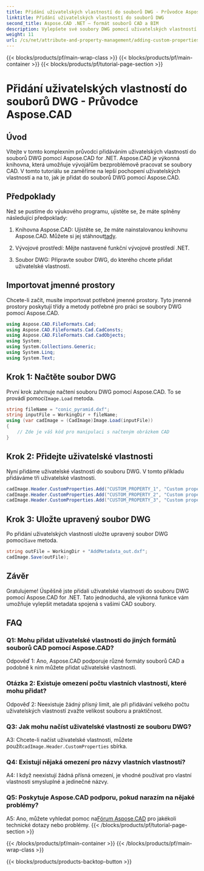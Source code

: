 ```yaml
---
title: Přidání uživatelských vlastností do souborů DWG - Průvodce Aspose.CAD
linktitle: Přidání uživatelských vlastností do souborů DWG
second_title: Aspose.CAD .NET – formát souborů CAD a BIM
description: Vylepšete své soubory DWG pomocí uživatelských vlastností pomocí Aspose.CAD for .NET. Postupujte podle našeho podrobného průvodce a bez námahy přidejte smysluplná metadata.
weight: 11
url: /cs/net/attribute-and-property-management/adding-custom-properties-to-dwg/
---
```


{{< blocks/products/pf/main-wrap-class >}}
{{< blocks/products/pf/main-container >}}
{{< blocks/products/pf/tutorial-page-section >}}

# Přidání uživatelských vlastností do souborů DWG - Průvodce Aspose.CAD

## Úvod

Vítejte v tomto komplexním průvodci přidáváním uživatelských vlastností do souborů DWG pomocí Aspose.CAD for .NET. Aspose.CAD je výkonná knihovna, která umožňuje vývojářům bezproblémově pracovat se soubory CAD. V tomto tutoriálu se zaměříme na lepší pochopení uživatelských vlastností a na to, jak je přidat do souborů DWG pomocí Aspose.CAD.

## Předpoklady

Než se pustíme do výukového programu, ujistěte se, že máte splněny následující předpoklady:

1.  Knihovna Aspose.CAD: Ujistěte se, že máte nainstalovanou knihovnu Aspose.CAD. Můžete si jej stáhnout[tady](https://releases.aspose.com/cad/net/).

2. Vývojové prostředí: Mějte nastavené funkční vývojové prostředí .NET.

3. Soubor DWG: Připravte soubor DWG, do kterého chcete přidat uživatelské vlastnosti.

## Importovat jmenné prostory

Chcete-li začít, musíte importovat potřebné jmenné prostory. Tyto jmenné prostory poskytují třídy a metody potřebné pro práci se soubory DWG pomocí Aspose.CAD.

```csharp
using Aspose.CAD.FileFormats.Cad;
using Aspose.CAD.FileFormats.Cad.CadConsts;
using Aspose.CAD.FileFormats.Cad.CadObjects;
using System;
using System.Collections.Generic;
using System.Linq;
using System.Text;
```

## Krok 1: Načtěte soubor DWG

 První krok zahrnuje načtení souboru DWG pomocí Aspose.CAD. To se provádí pomocí`Image.Load` metoda.

```csharp
string fileName = "conic_pyramid.dxf";
string inputFile = WorkingDir + fileName;
using (var cadImage = (CadImage)Image.Load(inputFile))
{
    // Zde je váš kód pro manipulaci s načteným obrázkem CAD
}
```

## Krok 2: Přidejte uživatelské vlastnosti

Nyní přidáme uživatelské vlastnosti do souboru DWG. V tomto příkladu přidáváme tři uživatelské vlastnosti.

```csharp
cadImage.Header.CustomProperties.Add("CUSTOM_PROPERTY_1", "Custom property test 1");
cadImage.Header.CustomProperties.Add("CUSTOM_PROPERTY_2", "Custom property test 2");
cadImage.Header.CustomProperties.Add("CUSTOM_PROPERTY_3", "Custom property test 3");
```

## Krok 3: Uložte upravený soubor DWG

 Po přidání uživatelských vlastností uložte upravený soubor DWG pomocí`Save` metoda.

```csharp
string outFile = WorkingDir + "AddMetadata_out.dxf";
cadImage.Save(outFile);
```

## Závěr

Gratulujeme! Úspěšně jste přidali uživatelské vlastnosti do souboru DWG pomocí Aspose.CAD for .NET. Tato jednoduchá, ale výkonná funkce vám umožňuje vylepšit metadata spojená s vašimi CAD soubory.

## FAQ

### Q1: Mohu přidat uživatelské vlastnosti do jiných formátů souborů CAD pomocí Aspose.CAD?

Odpověď 1: Ano, Aspose.CAD podporuje různé formáty souborů CAD a podobně k nim můžete přidat uživatelské vlastnosti.

### Otázka 2: Existuje omezení počtu vlastních vlastností, které mohu přidat?

Odpověď 2: Neexistuje žádný přísný limit, ale při přidávání velkého počtu uživatelských vlastností zvažte velikost souboru a praktičnost.

### Q3: Jak mohu načíst uživatelské vlastnosti ze souboru DWG?

 A3: Chcete-li načíst uživatelské vlastnosti, můžete použít`cadImage.Header.CustomProperties` sbírka.

### Q4: Existují nějaká omezení pro názvy vlastních vlastností?

A4: I když neexistují žádná přísná omezení, je vhodné používat pro vlastní vlastnosti smysluplné a jedinečné názvy.

### Q5: Poskytuje Aspose.CAD podporu, pokud narazím na nějaké problémy?

 A5: Ano, můžete vyhledat pomoc na[Fórum Aspose.CAD](https://forum.aspose.com/c/cad/19) pro jakékoli technické dotazy nebo problémy.
{{< /blocks/products/pf/tutorial-page-section >}}

{{< /blocks/products/pf/main-container >}}
{{< /blocks/products/pf/main-wrap-class >}}

{{< blocks/products/products-backtop-button >}}
